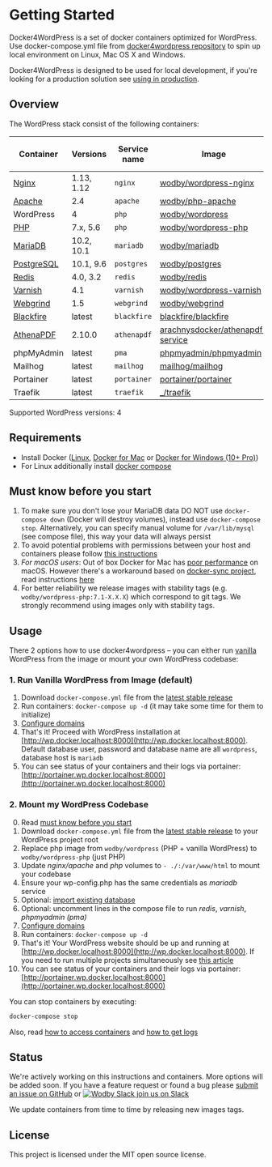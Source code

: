 # Getting Started

Docker4WordPress is a set of docker containers optimized for WordPress. Use docker-compose.yml file from [docker4wordpress repository](https://github.com/wodby/docker4wordpress) to spin up local environment on Linux, Mac OS X and Windows. 

Docker4WordPress is designed to be used for local development, if you're looking for a production solution see [using in production](production.md). 

## Overview

The WordPress stack consist of the following containers:

[wodby/wordpress-nginx]: https://github.com/wodby/wordpress-nginx
[wodby/php-apache]: https://github.com/wodby/php-apache
[wodby/wordpress]: https://github.com/wodby/wordpress
[wodby/wordpress-php]: https://github.com/wodby/wordpress-php
[wodby/mariadb]: https://github.com/wodby/mariadb
[wodby/postgres]: https://github.com/wodby/postgres
[wodby/redis]: https://github.com/wodby/redis
[wodby/wordpress-varnish]: https://github.com/wodby/wordpress-varnish
[wodby/webgrind]: https://hub.docker.com/r/wodby/webgrind
[blackfire/blackfire]: https://hub.docker.com/r/blackfire/blackfire
[arachnysdocker/athenapdf-service]: https://hub.docker.com/r/arachnysdocker/athenapdf-service
[phpmyadmin/phpmyadmin]: https://hub.docker.com/r/phpmyadmin/phpmyadmin
[mailhog/mailhog]: https://hub.docker.com/r/mailhog/mailhog
[portainer/portainer]: https://hub.docker.com/r/portainer/portainer
[_/traefik]: https://hub.docker.com/_/traefik
[Nginx]: containers/nginx.md
[Apache]: containers/apache.md
[PHP]: containers/php.md
[MariaDB]: containers/mariadb.md
[PostgreSQL]: containers/postgres.md
[Redis]: containers/redis.md
[Varnish]: containers/varnish.md
[Webgrind]: containers/webgrind.md
[Blackfire]: containers/blackfire.md
[AthenaPDF]: containers/athenapdf.md

| Container    | Versions   | Service name | Image                              | Enabled by default |
| ------------ | ---------- | ------------ | ---------------------------------- | ------------------ |
| [Nginx]      | 1.13, 1.12 | `nginx`      | [wodby/wordpress-nginx]            | ✓                  |
| [Apache]     | 2.4        | `apache`     | [wodby/php-apache]                 |                    |
| WordPress    | 4          | `php`        | [wodby/wordpress]                  | ✓                  |
| [PHP]        | 7.x, 5.6   | `php`        | [wodby/wordpress-php]              |                    |
| [MariaDB]    | 10.2, 10.1 | `mariadb`    | [wodby/mariadb]                    | ✓                  |
| [PostgreSQL] | 10.1, 9.6  | `postgres`   | [wodby/postgres]                   |                    |
| [Redis]      | 4.0, 3.2   | `redis`      | [wodby/redis]                      |                    |
| [Varnish]    | 4.1        | `varnish`    | [wodby/wordpress-varnish]          |                    |
| [Webgrind]   | 1.5        | `webgrind`   | [wodby/webgrind]                   |                    |
| [Blackfire]  | latest     | `blackfire`  | [blackfire/blackfire]              |                    |
| [AthenaPDF]  | 2.10.0     | `athenapdf`  | [arachnysdocker/athenapdf-service] |                    |
| phpMyAdmin   | latest     | `pma`        | [phpmyadmin/phpmyadmin]            |                    |
| Mailhog      | latest     | `mailhog`    | [mailhog/mailhog]                  | ✓                  |
| Portainer    | latest     | `portainer`  | [portainer/portainer]              | ✓                  |
| Traefik      | latest     | `traefik`    | [_/traefik]                        | ✓                  |

Supported WordPress versions: 4

## Requirements

* Install Docker ([Linux](https://docs.docker.com/engine/installation), [Docker for Mac](https://docs.docker.com/engine/installation/mac) or [Docker for Windows (10+ Pro)](https://docs.docker.com/engine/installation/windows))
* For Linux additionally install [docker compose](https://docs.docker.com/compose/install)

## Must know before you start

1. To make sure you don't lose your MariaDB data DO NOT use `docker-compose down` (Docker will destroy volumes), instead use `docker-compose stop`. Alternatively, you can specify manual volume for `/var/lib/mysql` (see compose file), this way your data will always persist 
2. To avoid potential problems with permissions between your host and containers please follow [this instructions](permissions.md)
3. _For macOS users_: Out of box Docker for Mac has [poor performance](https://github.com/Wodby/docker4wordpress/issues/4) on macOS. However there's a workaround based on [docker-sync project](https://github.com/EugenMayer/docker-sync/), read instructions [here](macos.md)
4. For better reliability we release images with stability tags (e.g. `wodby/wordpress-php:7.1-X.X.X`) which correspond to git tags. We strongly recommend using images only with stability tags. 

## Usage 

There 2 options how to use docker4wordpress – you can either run [vanilla](https://en.wikipedia.org/wiki/Vanilla_software) WordPress from the image or mount your own WordPress codebase:

### 1. Run Vanilla WordPress from Image (default)

1. Download `docker-compose.yml` file from the [latest stable release](https://github.com/wodby/docker4wordpress/releases)
2. Run containers: `docker-compose up -d` (it may take some time for them to initialize) 
3. [Configure domains](domains.md) 
4. That's it! Proceed with WordPress installation at [http://wp.docker.localhost:8000](http://wp.docker.localhost:8000). Default database user, password and database name are all `wordpress`, database host is `mariadb`
5. You can see status of your containers and their logs via portainer: [http://portainer.wp.docker.localhost:8000](http://portainer.wp.docker.localhost:8000)

### 2. Mount my WordPress Codebase

0. Read [must know before you start](#must-know-before-you-start)
1. Download `docker-compose.yml` file from the [latest stable release](https://github.com/wodby/docker4wordpress/releases) to your WordPress project root
2. Replace php image from `wodby/wordpress` (PHP + vanilla WordPress) to `wodby/wordpress-php` (just PHP)
3. Update _nginx/apache_ and _php_ volumes to `- ./:/var/www/html` to mount your codebase
4. Ensure your wp-config.php has the same credentials as _mariadb_ service 
5. Optional: [import existing database](containers/mariadb.md#import-existing-database)
7. Optional: uncomment lines in the compose file to run _redis_, _varnish_, _phpmyadmin (pma)_ 
8. [Configure domains](domains.md)
9. Run containers: `docker-compose up -d`
10. That's it! Your WordPress website should be up and running at [http://wp.docker.localhost:8000](http://wp.docker.localhost:8000). If you need to run multiple projects simultaneously see [this article](multiple-projects.md)
11. You can see status of your containers and their logs via portainer: [http://portainer.wp.docker.localhost:8000](http://portainer.wp.docker.localhost:8000)

You can stop containers by executing:
```bash
docker-compose stop
```

Also, read [how to access containers](access.md) and [how to get logs](logs.md)

## Status

We're actively working on this instructions and containers. More options will be added soon. If you have a feature request or found a bug please [submit an issue on GitHub](https://github.com/wodby/docker4wordpress/issues/new) or [![Wodby Slack](https://www.google.com/s2/favicons?domain=www.slack.com) join us on Slack](https://slack.wodby.com/)

We update containers from time to time by releasing new images tags.

## License

This project is licensed under the MIT open source license.
